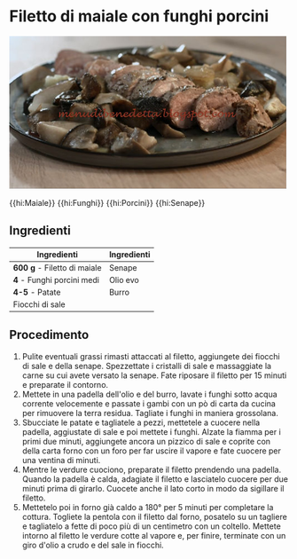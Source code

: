 # Filetto di maiale con funghi porcini

![](img/Filetto-di-maiale-con-funghi-porcini.jpg)

{{hi:Maiale}}
{{hi:Funghi}}
{{hi:Porcini}}
{{hi:Senape}}

## Ingredienti

| Ingredienti                  | Ingredienti             |
| ---------------------------- | ----------------------- |
| **600 g** - Filetto di maiale  | Senape |
| **4** - Funghi porcini medi | Olio evo |
| **4-5** - Patate | Burro |
| Fiocchi di sale | |

## Procedimento

1. Pulite eventuali grassi rimasti attaccati al filetto, aggiungete dei fiocchi di sale e della senape. Spezzettate i cristalli di sale e massaggiate la carne su cui avete versato la senape. Fate riposare il filetto per 15 minuti e preparate il contorno.
1. Mettete in una padella dell'olio e del burro, lavate i funghi sotto acqua corrente velocemente e passate i gambi con un pò di carta da cucina per rimuovere la terra residua. Tagliate i funghi in maniera grossolana.
1. Sbucciate le patate e tagliatele a pezzi, mettetele a cuocere nella padella, aggiustate di sale e poi mettete i funghi. Alzate la fiamma per i primi due minuti, aggiungete ancora un pizzico di sale e coprite con della carta forno con un foro per far uscire il vapore e fate cuocere per una ventina di minuti.
1. Mentre le verdure cuociono, preparate il filetto prendendo una padella. Quando la padella è calda, adagiate il filetto e lasciatelo cuocere per due minuti prima di girarlo. Cuocete anche il lato corto in modo da sigillare il filetto.
1. Mettetelo poi in forno già caldo a 180° per 5 minuti per completare la cottura. Togliete la pentola con il filetto dal forno, posatelo su un tagliere e tagliatelo a fette di poco più di un centimetro con un coltello. Mettete intorno al filetto le verdure cotte al vapore e, per finire, terminate con un giro d'olio a crudo e del sale in fiocchi.     
